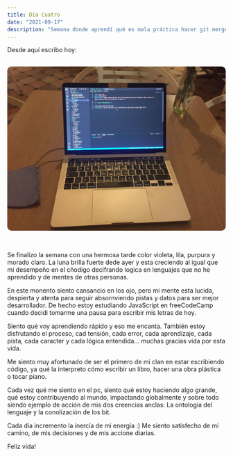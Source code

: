 ```yaml
---
title: Día Cuatro
date: "2021-09-17"
description: "Semana donde aprendí qué es mala práctica hacer git merge de rama a rama y es buena práctica hacer git merge solo a master :)"
---
```


<!-- date: año-mes-día -->

Desde aquí escribo hoy:
<img src="./1.jpeg" alt="Día Tres" style="border-radius:10px; margin:30px 0;">

Se finalizo la semana con una hermosa tarde color violeta, lila, purpura y morado claro. La luna brilla fuerte dede ayer y esta creciendo al igual que mi desempeño en el cñodigo decifrando logica en lenguajes que no he aprendido y de mentes de otras personas.

En este monento siento cansancio en los ojo, pero mi mente esta lucida, despierta y atenta para seguir absornviendo pistas y datos para ser mejor desarrollador. De hecho estoy estudiando JavaScript en freeCodeCamp cuando decidi tomarme una pausa para escribir mis letras de hoy.

Siento qué voy aprendiendo rápido y eso me encanta. También estoy disfrutando el proceso, cad tensión, cada error, cada aprendizaje, cada pista, cada caracter y cada lógica entendida... muchas gracias vida por esta vida.

Me siento muy afortunado de ser el primero de mi clan en estar escribiendo código, ya qué la interpreto cómo escribir un libro, hacer una obra plástica o tocar piano.

Cada vez qué me siento en el pc, siento qué estoy haciendo algo grande, qué estoy contribuyendo al mundo, impactando globalmente y sobre todo siendo ejemplo de acción de mis dos creencias anclas: La ontología del lenguaje y la conolización de los bit.

Cada día incremento la inercía de mi energía :) Me siento satisfecho de mi camino, de mis decisiones y de mis accione diarias.

Feliz vida!
